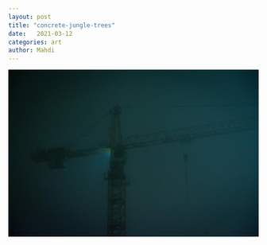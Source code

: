 ```yaml
---
layout: post
title: "concrete-jungle-trees"
date:   2021-03-12
categories: art
author: Mahdi
---
```


![boy.](/img/arts/concrete-jungle-trees.jpg)
